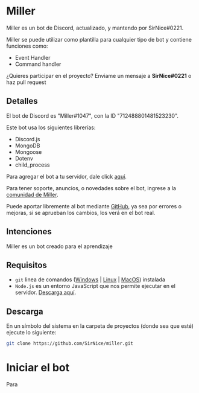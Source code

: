 # Miller

Miller es un bot de Discord, actualizado, y mantendo por SirNice#0221.

Miller se puede utilizar como plantilla para cualquier tipo de bot y contiene funciones como:

- Event Handler
- Command handler

¿Quieres participar en el proyecto? Enviame un mensaje a **SirNice#0221** o haz pull request

## Detalles

El bot de Discord es "Miller#1047", con la ID "712488801481523230".

Este bot usa los siguientes librerías:

- Discord.js
- MongoDB
- Mongoose
- Dotenv
- child_process

Para agregar el bot a tu servidor, dale click [aquí](https://discord.com/api/oauth2/authorize?client_id=712488801481523230&permissions=0&scope=bot).

Para tener soporte, anuncios, o novedades sobre el bot, ingrese a la [comunidad de Miller](https://discord.gg/PumGHKHw5H).

Puede aportar libremente al bot mediante [GitHub](https://github.com/SirNice/miller), ya sea por errores o mejoras, si se aprueban los cambios, los verá en el bot real.

## Intenciones

Miller es un bot creado para el aprendizaje

## Requisitos

- `git` linea de comandos ([Windows](https://git-scm.com/download/win) | [Linux](https://git-scm.com/download/linux) | [MacOS](https://git-scm.com/download/mac)) instalada
- `Node.js` es un entorno JavaScript que nos permite ejecutar en el servidor. [Descarga aquí](https://nodejs.org).

## Descarga

En un símbolo del sistema en la carpeta de proyectos (donde sea que esté) ejecute lo siguiente:

```bash
git clone https://github.com/SirNice/miller.git
```

# Iniciar el bot

Para 


